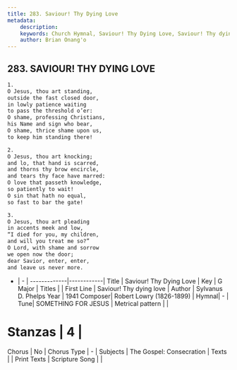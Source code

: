 ```yaml
---
title: 283. Saviour! Thy Dying Love
metadata:
    description: 
    keywords: Church Hymnal, Saviour! Thy Dying Love, Saviour! Thy dying love, 
    author: Brian Onang'o
---
```



## 283. SAVIOUR! THY DYING LOVE

```txt
1.
O Jesus, thou art standing,
outside the fast closed door,
in lowly patience waiting
to pass the threshold o’er:
O shame, professing Christians,
his Name and sign who bear,
O shame, thrice shame upon us,
to keep him standing there!

2.
O Jesus, thou art knocking;
and lo, that hand is scarred,
and thorns thy brow encircle,
and tears thy face have marred:
O love that passeth knowledge,
so patiently to wait!
O sin that hath no equal,
so fast to bar the gate!

3.
O Jesus, thou art pleading
in accents meek and low,
“I died for you, my children,
and will you treat me so?”
O Lord, with shame and sorrow
we open now the door;
dear Savior, enter, enter,
and leave us never more.
```

- |   -  |
-------------|------------|
Title | Saviour! Thy Dying Love |
Key | G Major |
Titles |  |
First Line | Saviour! Thy dying love |
Author | Sylvanus D. Phelps
Year | 1941
Composer| Robert Lowry (1826-1899) |
Hymnal|  - |
Tune| SOMETHING FOR JESUS |
Metrical pattern | |
# Stanzas | 4 |
Chorus | No |
Chorus Type | - |
Subjects | The Gospel: Consecration |
Texts |  |
Print Texts | 
Scripture Song |  |
  

